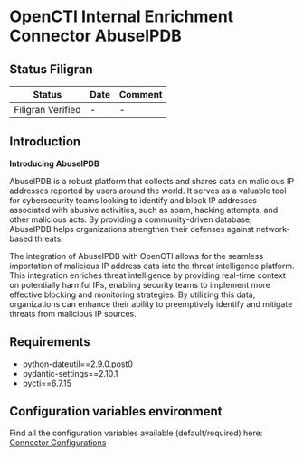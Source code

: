 # OpenCTI Internal Enrichment Connector AbuseIPDB

## Status Filigran

| Status            | Date | Comment |
|-------------------|------|---------|
| Filigran Verified | -    | -       |

## Introduction

**Introducing AbuseIPDB**

AbuseIPDB is a robust platform that collects and shares data on malicious IP addresses reported by users around the world. It serves as a valuable tool for cybersecurity teams looking to identify and block IP addresses associated with abusive activities, such as spam, hacking attempts, and other malicious acts. By providing a community-driven database, AbuseIPDB helps organizations strengthen their defenses against network-based threats.

The integration of AbuseIPDB with OpenCTI allows for the seamless importation of malicious IP address data into the threat intelligence platform. This integration enriches threat intelligence by providing real-time context on potentially harmful IPs, enabling security teams to implement more effective blocking and monitoring strategies. By utilizing this data, organizations can enhance their ability to preemptively identify and mitigate threats from malicious IP sources.

## Requirements

- python-dateutil==2.9.0.post0
- pydantic-settings==2.10.1
- pycti==6.7.15

## Configuration variables environment

Find all the configuration variables available (default/required) here: [Connector Configurations](./__metadata__)